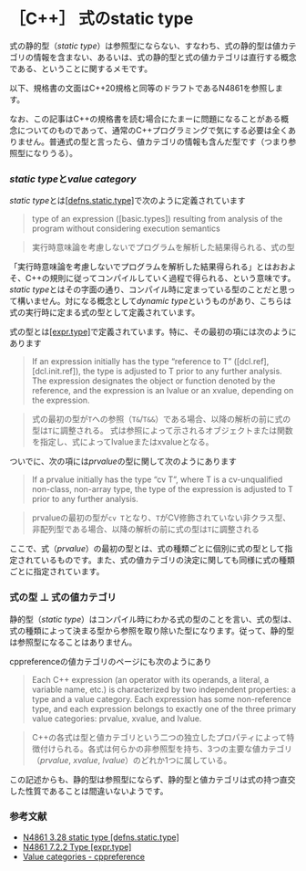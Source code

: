 # ［C++］ 式のstatic type

式の静的型（*static type*）は参照型にならない、すなわち、式の静的型は値カテゴリの情報を含まない、あるいは、式の静的型と式の値カテゴリは直行する概念である、ということに関するメモです。

以下、規格書の文面はC++20規格と同等のドラフトであるN4861を参照します。

なお、この記事はC++の規格書を読む場合にたまーに問題になることがある概念についてのものであって、通常のC++プログラミングで気にする必要は全くありません。普通式の型と言ったら、値カテゴリの情報も含んだ型です（つまり参照型になりうる）。

### *static type*と*value category*

*static type*とは[[defns.static.type]](https://timsong-cpp.github.io/cppwp/n4861/intro.defs#defns.static.type)で次のように定義されています

> type of an expression ([basic.types]) resulting from analysis of the program without considering execution semantics

> 実行時意味論を考慮しないでプログラムを解析した結果得られる、式の型

「実行時意味論を考慮しないでプログラムを解析した結果得られる」とはおおよそ、C++の規則に従ってコンパイルしていく過程で得られる、という意味です。*static type*とはその字面の通り、コンパイル時に定まっている型のことだと思って構いません。対になる概念として*dynamic type*というものがあり、こちらは式の実行時に定まる式の型として定義されています。

式の型とは[[expr.type]](https://timsong-cpp.github.io/cppwp/n4861/expr.type)で定義されています。特に、その最初の項には次のようにあります

> If an expression initially has the type “reference to T” ([dcl.ref], [dcl.init.ref]), the type is adjusted to T prior to any further analysis. The expression designates the object or function denoted by the reference, and the expression is an lvalue or an xvalue, depending on the expression. 

> 式の最初の型が`T`への参照（`T&`/`T&&`）である場合、以降の解析の前に式の型は`T`に調整される。
> 式は参照によって示されるオブジェクトまたは関数を指定し、式によってlvalueまたはxvalueとなる。

ついでに、次の項には*prvalue*の型に関して次のようにあります

> If a prvalue initially has the type “cv T”, where T is a cv-unqualified non-class, non-array type, the type of the expression is adjusted to T prior to any further analysis.

> prvalueの最初の型が`cv T`となり、`T`がCV修飾されていない非クラス型、非配列型である場合、以降の解析の前に式の型は`T`に調整される

ここで、式（*prvalue*）の最初の型とは、式の種類ごとに個別に式の型として指定されているものです。また、式の値カテゴリの決定に関しても同様に式の種類ごとに指定されています。

### 式の型 ⊥ 式の値カテゴリ

静的型（*static type*）はコンパイル時にわかる式の型のことを言い、式の型は、式の種類によって決まる型から参照を取り除いた型になります。従って、静的型は参照型になることはありません。

cppreferenceの値カテゴリのページにも次のようにあり

> Each C++ expression (an operator with its operands, a literal, a variable name, etc.) is characterized by two independent properties: a type and a value category. Each expression has some non-reference type, and each expression belongs to exactly one of the three primary value categories: prvalue, xvalue, and lvalue.

> C++の各式は型と値カテゴリという二つの独立したプロパティによって特徴付けられる。各式は何らかの非参照型を持ち、3つの主要な値カテゴリ（*prvalue*, *xvalue*, *lvalue*）のどれか1つに属している。

この記述からも、静的型は参照型にならず、静的型と値カテゴリは式の持つ直交した性質であることは間違いないようです。

### 参考文献

- [N4861 3.28 static type [defns.static.type]](https://timsong-cpp.github.io/cppwp/n4861/intro.defs#defns.static.type)
- [N4861 7.2.2 Type [expr.type]](https://timsong-cpp.github.io/cppwp/n4861/expr#type-1)
- [Value categories - cppreference](https://en.cppreference.com/w/cpp/language/value_category)